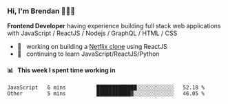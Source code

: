 ### Hi, I'm Brendan 👨🏻‍💻

<b>Frontend Developer</b> having experience building full stack web applications with JavaScript / ReactJS / Nodejs / GraphQL / HTML / CSS</p>

 - 🚀 	&nbsp; working on building a [Netflix clone](https://github.com/brendantfinn/netflix-clone) using ReactJS
 - 🌱 	&nbsp; continuing to learn JavaScript/ReactJS/Python

 
 
#### 📊 	&nbsp; This week I spent time working in
<!--START_SECTION:waka-->
```text
JavaScript   6 mins          █████████████░░░░░░░░░░░░   52.18 % 
Other        5 mins          ███████████▓░░░░░░░░░░░░░   46.05 % 
```
<!--END_SECTION:waka-->
